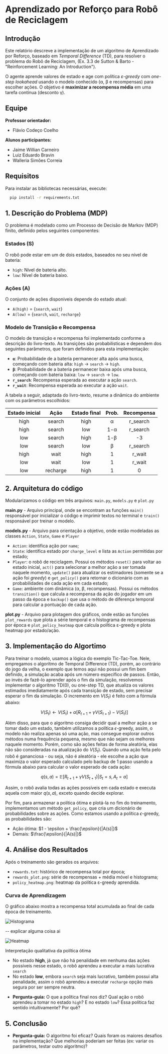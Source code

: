 # Aprendizado por Reforço para Robô de Reciclagem

## Introdução

Este relatório descreve a implementação de um algoritmo de Aprendizado por Reforço, baseado em *Temporal Difference* (TD), para resolver o problema do Robô de Reciclagem, (Ex. 3.3 de Sutton & Barto - "Reinforcement Learning: An Introduction"). 

O agente aprende valores de estado e age com política *ε-greedy* com *one-step lookahead* usando o modelo conhecido (α, β e recompensas) para escolher ações. O objetivo é **maximizar a recompensa média** em uma tarefa contínua (desconto γ).


## Equipe

**Professor orientador:**
- Flávio Codeço Coelho

**Alunos participantes:**
- Jaime Willian Carneiro
- Luiz Eduardo Bravin
- Walleria Simões Correia

## Requisitos

Para instalar as bibliotecas necessárias, execute:
```bash
  pip install -r requirements.txt
```

## 1. Descrição do Problema (MDP)

O problema é modelado como um Processo de Decisão de Markov (MDP) finito, definido pelos seguintes componentes:

### Estados (S)

O robô pode estar em um de dois estados, baseados no seu nível de bateria:
* `high`: Nível de bateria alto.
* `low`: Nível de bateria baixo.

### Ações (A)

O conjunto de ações disponíveis depende do estado atual:
* `A(high)` = {`search`, `wait`}
* `A(low)` = {`search`, `wait`, `recharge`}

### Modelo de Transição e Recompensa

O modelo de transição e recompensa foi implementado conforme a descrição do livro-texto. As transições são probabilísticas e dependem dos seguintes parâmetros, que foram definidos para esta implementação:

* **`α`**: Probabilidade de a bateria permanecer alta após uma busca, começando com bateria alta: `high` $\rightarrow$ `search` $\rightarrow$ `high`.
* **`β`**: Probabilidade de a bateria permanecer baixa após uma busca, começando com bateria baixa: `low` $\rightarrow$ `search` $\rightarrow$ `low`.
* **`r_search`**: Recompensa esperada ao executar a ação `search`.
* **`r_wait`**: Recompensa esperada ao executar a ação `wait`.

A tabela a seguir, adaptada do livro-texto, resume a dinâmica do ambiente com os parâmetros escolhidos:

| Estado inicial | Ação | Estado final | Prob. | Recompensa  |
| :---: | :---: | :---: | :---: | :---: |
| high | search | high | α | r_search |
| high | search | low  | 1-α | r_search |
| low  | search | high | 1-β | -3 |
| low  | search | low  | β | r_search |
| high | wait   | high | 1 | r_wait |
| low  | wait   | low  | 1 | r_wait |
| low  | recharge| high| 1 | 0 |


## 2. Arquitetura do código
Modularizamos o código em três arquivos: `main.py`, `models.py` e `plot.py`

**main.py** - Arquivo principal, onde se encontram as funções `main()` responsável por inicializar o código e imprimir textos no terminal e `train()` responsável por treinar o modelo.

**models.py** - Arquivo para orientação a objetivo, onde estão modeladas as classes `Action`, `State`, `Game` e `Player`

- `Action`: identifica ação por `name`;
- `State`: identifica estado por `charge_level` e lista as `Action` permitidas por estado;
- `Player`: o robô de reciclagem. Possui os métodos `reset()` para voltar ao estado inicial, `act()` para selecionar a melhor ação a ser tomada naquele momento, `update()` para atualizar os estimadores (somente se a ação foi *greedy*) e `get_policy()` para retornar o dicionário com as probabilidades de cada ação em cada estado;
- `Game`: ambiente com dinâmica (α, β, recompensas). Possui os métodos `transition()` que calcula a recompensa da ação do jogador em um passo da época e `backup()` que usa o método de diferença temporal para calcular a pontuação de cada ação.

**plot.py** - Arquivo para plotagem dos gráficos, onde estão as funções `plot_rewards` que plota a série temporal e o histograma de recompensas por época e `plot_policy_heatmap` que calcula política ε-greedy e plota heatmap por
estado/ação.

## 3. Implementação do Algortimo

Para treinar o modelo, usamos a lógica do exemplo Tic-Tac-Toe. Nele, empregamos o algoritmo de Temporal Difference (TD), porém, ao contrário do jogo da velha, o exemplo que temos aqui não possui um fim bem definido, a simulação acaba após um número específico de passos. Então, ao invés de fazê-lo aprender após o fim da simulação, resolvemos implementar o algoritmo TD(0), ou one-step TD, que atualiza os valores estimados imediatamente após cada transição de estado, sem precisar esperar o fim da simulação. O incremento em $V(S_t)$ é feito com a fórmula abaixo:

$$
V(S_t) \leftarrow V(S_t) + \alpha [R_{t+1} + \gamma V(S_{t+1}) - V(S_t)]
$$

Além disso, para que o algoritmo consiga decidir qual a melhor ação a se tomar dado um estado, também utilizamos a política $\epsilon$-greedy, assim, o modelo não realiza apenas só uma ação, mas consegue explorar outros métodos numa frequência pequena, mesmo que não sejam os melhores naquele momento. Porém, como são ações feitas de forma aleatória, elas não são consideradas na atualização do $V(S_t)$. 
Quando uma ação feita pelo robô é gananciosa - ou seja, não é aleatória - ele escolhe a ação que maximiza o valor esperado calculado pelo backup de 1 passo usando a fórmula abaixo para calcular o valor esperado de cada ação:

$$
q(s,a) = \mathbb{E}[R_{t+1} + \gamma V(S_{t+1}) | S_t = s, A_t = a]
$$

Assim, o robô avalia todas as ações possíveis em cada estado e executa aquela com maior $q(s,a)$, exceto quando decide explorar.


Por fim, para armazenar a política ótima e plotá-la no fim do treinamento, implementamos um método ```get_policy```, que cria um dicionário de probabilidades sobre as ações. Como estamos usando a política $\epsilon$-greedy, as probabilidades são:
- Ação ótima: $1 - \epsilon + \frac{\epsilon}{|A(s)|}$
- Demais: $\frac{\epsilon}{|A(s)|}$

## 4. Análise dos Resultados

Após o treinamento são gerados os arquivos:
- `rewards.txt`: histórico de recompensa total por época;
- `rewards_plot.png`: série de recompensas + média móvel e histograma;
- `policy_heatmap.png`: heatmap da política ε-greedy aprendida.

### Curva de Aprendizagem

O gráfico abaixo mostra a recompensa total acumulada ao final de cada época de treinamento.

![Histograma](rewards_plot.png)

-- explicar alguma coisa ai

![Heatmap](policy_heatmap.png)

Interpretação qualitativa da política ótima

- No estado **high**, já que não há penalidade em nenhuma das ações possíveis nesse estado, o robô aprendeu a executar a mais lucrativa `search`
- No estado **low**, embora `search` seja mais lucrativo, também possui alta penalidade, assim o robô aprendeu a executar `recharge` opção mais segura por ser sempre neutra.


* **Pergunta-guia:** O que a política final nos diz? Qual ação o robô aprendeu a tomar no estado `high`? E no estado `low`? Essa política faz sentido intuitivamente? Por quê?

## 5. Conclusão

* **Pergunta-guia:** O algoritmo foi eficaz? Quais foram os maiores desafios na implementação? Que melhorias poderiam ser feitas (ex: variar os parâmetros, testar outro algoritmo)?